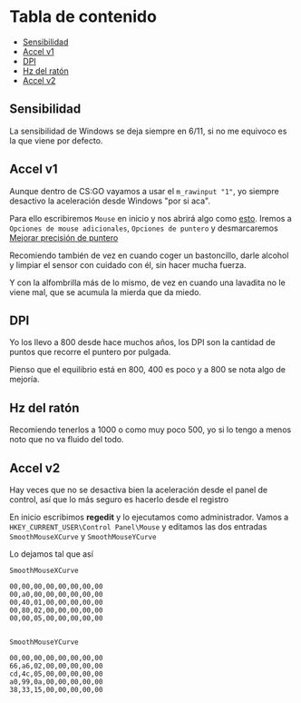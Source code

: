 # Tabla de contenido

- [Sensibilidad](#Sensibilidad)
- [Accel v1](#Accel-v1)
- [DPI](#DPI)
- [Hz del ratón](#Hz-del-ratón)
- [Accel v2](#Accel-v2)

## Sensibilidad

La sensibilidad de Windows se deja siempre en 6/11, si no me equivoco es la que viene por defecto.

## Accel v1

Aunque dentro de CS:GO vayamos a usar el `m_rawinput "1"`, yo siempre desactivo la aceleración desde Windows "por si aca".

Para ello escribiremos `Mouse` en inicio y nos abrirá algo como [esto](https://i.gyazo.com/73d032a9448dfc4846682e9d893f5dfd.png). Iremos a `Opciones de mouse adicionales`, `Opciones de puntero` y desmarcaremos [Mejorar precisión de puntero](https://i.gyazo.com/b4edcb6c34b4d118c35d247d9c339479.png)

Recomiendo también de vez en cuando coger un bastoncillo, darle alcohol y limpiar el sensor con cuidado con él, sin hacer mucha fuerza.

Y con la alfombrilla más de lo mismo, de vez en cuando una lavadita no le viene mal, que se acumula la mierda que da miedo.

## DPI

Yo los llevo a 800 desde hace muchos años, los DPI son la cantidad de puntos que recorre el puntero por pulgada.

Pienso que el equilibrio está en 800, 400 es poco y a 800 se nota algo de mejoría.

## Hz del ratón

Recomiendo tenerlos a 1000 o como muy poco 500, yo si lo tengo a menos noto que no va fluido del todo.

## Accel v2

Hay veces que no se desactiva bien la aceleración desde el panel de control, así que lo más seguro es hacerlo desde el registro

En inicio escribimos **regedit** y lo ejecutamos como administrador. Vamos a `HKEY_CURRENT_USER\Control Panel\Mouse` y editamos las dos entradas `SmoothMouseXCurve` y `SmoothMouseYCurve`

Lo dejamos tal que así

    SmoothMouseXCurve

    00,00,00,00,00,00,00,00
    00,a0,00,00,00,00,00,00
    00,40,01,00,00,00,00,00
    00,80,02,00,00,00,00,00
    00,00,05,00,00,00,00,00


    SmoothMouseYCurve

    00,00,00,00,00,00,00,00
    66,a6,02,00,00,00,00,00
    cd,4c,05,00,00,00,00,00
    a0,99,0a,00,00,00,00,00
    38,33,15,00,00,00,00,00
